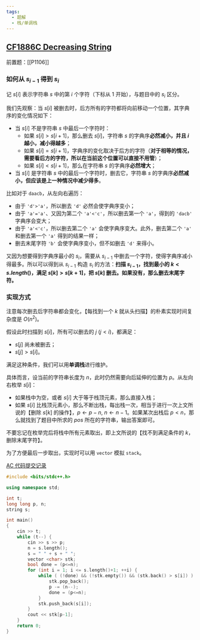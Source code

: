 ```yaml
---
tags:
  - 题解
  - 栈/单调栈
---
```

## [CF1886C Decreasing String](https://www.luogu.com.cn/problem/CF1886C)

前置题：[[P1106]]

### 如何从 $s_{i-1}$ 得到 $s_i$

记 $s[i]$ 表示字符串 $s$ 中的第 $i$ 个字符（下标从 1 开始），与题目中的 $s_i$ 区分。

我们先观察：当 $s[i]$ 被删去时，后方所有的字符都将向前移动一个位置，其字典序的变化情况如下：

- 当 $s[i]$ 不是字符串 $s$ 中最后一个字符时：
	- 如果 $s[i]>s[i+1]$，那么删去 $s[i]$，字符串 $s$ 的字典序**必然减小，并且 $i$ 越小，减小得越多**；
	- 如果 $s[i]=s[i+1]$，字典序的变化取决于后方的字符（**对于相等的情况，需要看后方的字符，所以在当前这个位置可以直接不用管**）；
	- 如果 $s[i]<s[i+1]$，那么在字符串 $s$ 的字典序**必然增大**；
- 当 $s[i]$ 是字符串 $s$ 中的最后一个字符时，删去它，字符串 $s$ 的字典序**必然减小，但应该是上一种情况中减少得多**。

比如对于 `daacb`，从左向右遍历：

- 由于 `'d'>'a'`，所以删去 `'d'` 必然会使字典序变小；
- 由于 `'a'='a'`、又因为第二个 `'a'<'c'`，所以删去第一个 `'a'`，得到的 `'dacb'` 字典序会变大；
- 由于 `'a'<'c'`，所以删去第二个 `'a'` 会使字典序变大。此外，删去第二个 `'a'` 和删去第一个 `'a'` 得到的结果一样；
- 删去末尾字符 `'b'` 会使字典序变小，但不如删去 `'d'` 来得小。

又因为想要得到字典序最小的 $s_i$，需要从 $s_{i-1}$ 中删去一个字符，使得字典序减小得最多。所以可以得到从 $s_{i-1}$ 构造 $s_i$ 的方法：**扫描 $s_{i-1}$，找到最小的 $k<s.length()$，满足 $s[k]>s[k+1]$，把 $s[k]$ 删去。如果没有，那么删去末尾字符。**

### 实现方式

注意每次删去后字符串都会变化，【每找到一个 $k$ 就从头扫描】的朴素实现时间复杂度是 $O(n^2)$。

假设此时扫描到 $s[i]$，所有可以删去的 $j\ (j<i)$，都满足：

- $s[j]$ 尚未被删去；
- $s[j]>s[i]$。

满足这种条件，我们可以用**单调栈**进行维护。

具体而言，设当前的字符串长度为 $n$，此时仍然需要向后延伸的位置为 $p$。从左向右枚举 $s[i]$：

- 如果栈中为空，或者 $s[i]$ 大于等于栈顶元素，那么直接入栈；
- 如果 $s[i]$ 比栈顶元素小，那么不断出栈，每出栈一次，相当于进行一次上文所说的【删除 $s[k]$ 的操作】，$p\leftarrow p-n,\ n\leftarrow n-1$。如果某次出栈后 $p<n$，那么就找到了题目中所求的 $pos$ 所在的字符串，输出答案即可。

不要忘记在枚举完后将栈中所有元素取出，即上文所说的【找不到满足条件的 $k$，删除末尾字符】。

为了方便最后一步取出，实现时可以用 `vector` 模拟 `stack`。

[AC 代码提交记录](https://www.luogu.com.cn/record/129302311)

```cpp
#include <bits/stdc++.h>

using namespace std;

int t;
long long p, n;
string s;

int main()
{
	cin >> t;
	while (t--) {
		cin >> s >> p;
		n = s.length();
		s = " " + s + " ";
		vector <char> stk;
		bool done = (p<=n);
		for (int i = 1; i <= s.length()+1; ++i) {
			while ( (!done) && (!stk.empty()) && (stk.back() > s[i]) ) {
				stk.pop_back();
				p -= (n--);
				done = (p<=n);
			}
			stk.push_back(s[i]);
		}
		cout << stk[p-1];
	}
	return 0;
}
```
